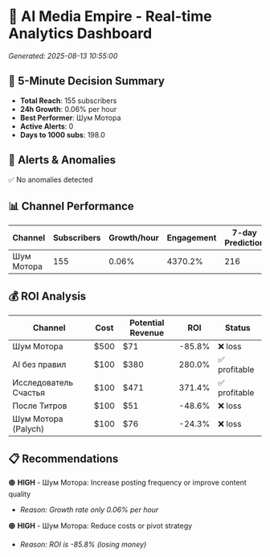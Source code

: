 # 🚀 AI Media Empire - Real-time Analytics Dashboard

*Generated: 2025-08-13 10:55:00*

## 🎯 5-Minute Decision Summary

- **Total Reach**: 155 subscribers
- **24h Growth**: 0.06% per hour
- **Best Performer**: Шум Мотора
- **Active Alerts**: 0
- **Days to 1000 subs**: 198.0

## 🚨 Alerts & Anomalies

✅ No anomalies detected

## 📊 Channel Performance

| Channel | Subscribers | Growth/hour | Engagement | 7-day Prediction |
|---------|------------|-------------|------------|------------------|
| Шум Мотора | 155 | 0.06% | 4370.2% | 216 |

## 💰 ROI Analysis

| Channel | Cost | Potential Revenue | ROI | Status |
|---------|------|------------------|-----|--------|
| Шум Мотора | $500 | $71 | -85.8% | ❌ loss |
| AI без правил | $100 | $380 | 280.0% | ✅ profitable |
| Исследователь Счастья | $100 | $471 | 371.4% | ✅ profitable |
| После Титров | $100 | $51 | -48.6% | ❌ loss |
| Шум Мотора (Palych) | $100 | $76 | -24.3% | ❌ loss |

## 📋 Recommendations

🟠 **HIGH** - Шум Мотора: Increase posting frequency or improve content quality
   - *Reason: Growth rate only 0.06% per hour*

🟠 **HIGH** - Шум Мотора: Reduce costs or pivot strategy
   - *Reason: ROI is -85.8% (losing money)*

